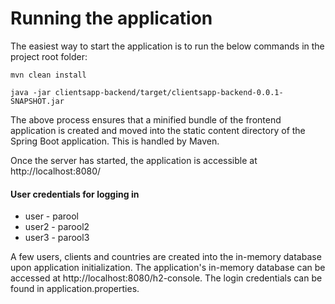 # Running the application

The easiest way to start the application is to run the below commands in the project root folder:

  `mvn clean install`
  
  `java -jar clientsapp-backend/target/clientsapp-backend-0.0.1-SNAPSHOT.jar`

The above process ensures that a minified bundle of the frontend application is created and moved into the static content directory of the Spring Boot application.
This is handled by Maven.

Once the server has started, the application is accessible at http://localhost:8080/

#### User credentials for logging in
- user - parool
- user2 - parool2
- user3 - parool3

A few users, clients and countries are created into the in-memory database upon application initialization.
The application's in-memory database can be accessed at http://localhost:8080/h2-console. The login credentials can be found in application.properties.
